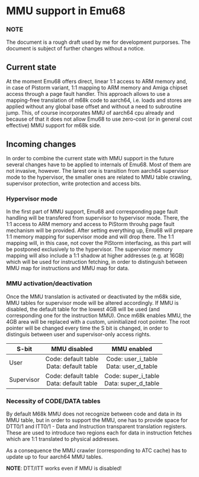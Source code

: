 # MMU support in Emu68

### NOTE

The document is a rough draft used by me for development purporses. The document is subject of further changes without a notice.

## Current state

At the moment Emu68 offers direct, linear 1:1 access to ARM memory and, in case of Pistorm variant, 1:1 mapping to ARM memory and Amiga chipset access through a page fault handler. This approach allows to use a mapping-free translation of m68k code to aarch64, i.e. loads and stores are applied without any global base offset and without a need to subroutine jump. This, of course incorporates MMU of aarch64 cpu already and because of that it does not allow Emu68 to use zero-cost (or in general cost effective) MMU support for m68k side.

## Incoming changes

In order to combine the current state with MMU support in the future several changes have to be applied to internals of Emu68. Most of them are not invasive, however. The larest one is transition from aarch64 supervisor mode to the hypervisor, the smaller ones are related to MMU table crawling, supervisor protection, write protection and access bits.

### Hypervisor mode

In the first part of MMU support, Emu68 and corresponding page fault handling will be transfered from supervisor to hypervisor mode. There, the 1:1 access to ARM memory and access to PiStorm throuhg page fault mechanism will be provided. After setting everything up, Emu68 will prepare 1:1 memory mapping for supervisor mode and will drop there. The 1:1 mapping will, in this case, not cover the PiStorm interfacing, as this part will be postponed exclusively to the hypervisor. The supervisor memory mapping will also include a 1:1 shadow at higher addresses (e.g. at 16GB) which will be used for instruction fetching, in order to distinguish between MMU map for instructions and MMU map for data.

### MMU activation/deactivation

Once the MMU translation is activated or deactivated by the m68k side, MMU tables for supervisor mode will be altered accordingly. If MMU is disabled, the default table for the lowest 4GB will be used (and corresponding one for the instruction MMU). Once m68k enables MMU, the 4GB area will be replaced with a custom, uninitialized root pointer. The root pointer will be changed every time the S bit is changed, in order to distinguis between user and supervisor-only access rights.

| S-bit | MMU disabled | MMU enabled |
| ---------- | :----: | :----: |
| User       | Code: default table<br />Data: default table | Code: user_i_table<br />Data: user_d_table |
| Supervisor | Code: default table<br />Data: default table | Code: super_i_table<br />Data: super_d_table |

### Necessity of CODE/DATA tables

By default M68k MMU does not recognize between code and data in its MMU table, but in order to support the MMU, one has to provide space for DTT0/1 and ITT0/1 - Data and Instruction transparent translation registers. These are used to introduce two regions each for data in instruction fetches which are 1:1 translated to physical addresses.

As a consequence the MMU crawler (corresponding to ATC cache) has to update up to four aarch64 MMU tables.

**NOTE**: DTT/ITT works even if MMU is disabled!



